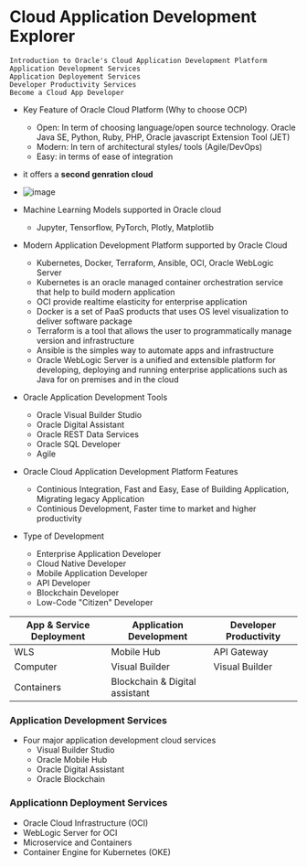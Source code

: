 # Cloud Application Development Explorer
    Introduction to Oracle's Cloud Application Development Platform
    Application Development Services
    Application Deployement Services
    Developer Productivity Services
    Become a Cloud App Developer

- Key Feature of Oracle Cloud Platform (Why to choose OCP)
    - Open: In term of choosing language/open source technology. Oracle Java SE, Python, Ruby, PHP, Oracle javascript Extension Tool (JET)
    - Modern: In tern of architectural styles/ tools (Agile/DevOps)
    - Easy: in terms of ease of integration
- it offers a **second genration cloud**

- ![image](https://github.com/user-attachments/assets/62b39ba7-ea79-412f-9ceb-1ce3396ca163)

- Machine Learning Models supported in Oracle cloud
    - Jupyter, Tensorflow, PyTorch, Plotly, Matplotlib
- Modern Application Development Platform supported by Oracle Cloud
    - Kubernetes, Docker, Terraform, Ansible, OCI, Oracle WebLogic Server
    - Kubernetes is an oracle managed container orchestration service that help to build modern application
    - OCI provide realtime elasticity for enterprise application
    - Docker is a set of PaaS products that uses OS level visualization to deliver software package
    - Terraform is a tool that allows the user to programmatically manage version and infrastructure
    - Ansible is the simples way to automate apps and infrastructure
    - Oracle WebLogic Server is a unified and extensible platform for developing, deploying and running enterprise applications such as Java for on premises and in the cloud
 
- Oracle Application Development Tools
    - Oracle Visual Builder Studio
    - Oracle Digital Assistant
    - Oracle REST Data Services
    - Oracle SQL Developer
    - Agile
- Oracle Cloud Application Development Platform Features
    - Continious Integration, Fast and Easy, Ease of Building Application, Migrating legacy Application
    - Continious Development, Faster time to market and higher productivity

- Type of Development
    - Enterprise Application Developer
    - Cloud Native Developer
    - Mobile Application Developer
    - API Developer
    - Blockchain Developer
    - Low-Code "Citizen" Developer

|App & Service Deployment|Application Development|Developer Productivity|
|-|-|-|
|WLS|Mobile Hub|API Gateway|
|Computer|Visual Builder|Visual Builder|
|Containers|Blockchain & Digital assistant||


### Application Development Services
- Four major application development cloud services
    - Visual Builder Studio
    - Oracle Mobile Hub
    - Oracle Digital Assistant
    - Oracle Blockchain

### Applicationn Deployment Services
- Oracle Cloud Infrastructure (OCI)
- WebLogic Server for OCI
- Microservice and Containers
- Container Engine for Kubernetes (OKE)
  
